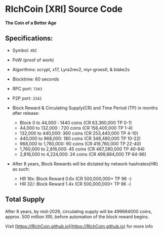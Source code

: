 RIchCoin [XRI] Source Code
================================
**The Coin of a Better Age**

Specifications:
--------------

* Symbol: `XRI`
* PoW (proof of work)
* Algorithms: scrypt, x17, Lyra2rev2, myr-groestl, & blake2s
* Blocktime: 60 seconds
* RPC port: `7343`
* P2P port: `2342`

* Block Reward & Circulating Supply(CR) and Time Period (TP) in months after release: 
  * Block 0 to 44,000 : 1440 coins (CR 63,360,000 TP 0-1)
  * 44,000 to 132,000 : 720 coins (CR 158,400,000 TP 1-4)
  * 132,000 to 440,000: 360 coins (CR 253,440,000 TP 4-10)
  * 440,000 to 968,000: 180 coins (CR 348,480,000 TP 10-22)
  * 968,000 to 1,760,000: 90 coins (CR 419,760,000 TP 22-40)
  * 1,760,000 to 2,816,000: 45 coins (CR 467,280,000 TP 40-64)
  * 2,816,000 to 4,224,000: 24 coins (CR 499,664,000 TP 64-96)
  
* After 8 years, Block Rewards will be dictated by network hashrates(HR) as such:
  * HR 16x: Block Reward 0.6x (CR 500,000,000+ TP 96 -)
  * HR 32/: Block Reward 1.4x (CR 500,000,000+ TP 96 -)
  
Total Supply
------------
After 8 years, by mid-2026, circulating supply will be 499664000 coins, approx. 500 million XRI, before automation of the block reward begins.

Visit [https://RIchCoin.github.io](https://RIchCoin.github.io) for more info
